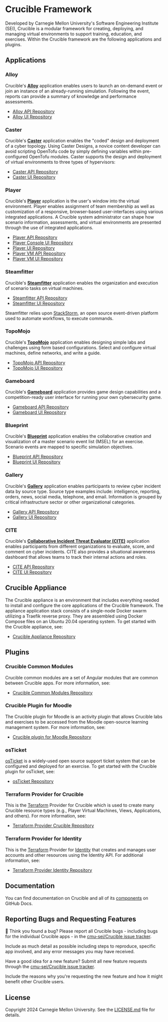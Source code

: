 # Crucible Framework

Developed by Carnegie Mellon University's Software Engineering Institute (SEI), Crucible is a modular framework for creating, deploying, and managing virtual environments to support training, education, and exercises. Within the Crucible framework are the following applications and plugins.

## Applications

### Alloy

Crucible's [**Alloy**](https://cmu-sei.github.io/crucible/alloy/) application enables users to launch an on-demand event or join an instance of an already-running simulation. Following the event, reports can provide a summary of knowledge and performance assessments.

- [Alloy API Repository](https://github.com/cmu-sei/Alloy.Api)
- [Alloy UI Repository](https://github.com/cmu-sei/Alloy.ui)

### Caster

Crucible's [**Caster**](https://cmu-sei.github.io/crucible/caster/) application enables the "coded" design and deployment of a cyber topology. Using Caster Designs, a novice content developer can avoid scripting OpenTofu code by simply defining variables within pre-configured OpenTofu modules. Caster supports the design and deployment of virtual environments to three types of hypervisors:

- [Caster API Repository](https://github.com/cmu-sei/Caster.Api)
- [Caster UI Repository](https://github.com/cmu-sei/Caster.Ui)

### Player

Crucible's [**Player**](https://cmu-sei.github.io/crucible/player/) application is the user's window into the virtual environment. Player enables assignment of team membership as well as customization of a responsive, browser-based user-interfaces using various integrated applications. A Crucible system administrator can shape how scenario information, assessments, and virtual environments are presented through the use of integrated applications.

- [Player API Repository](https://github.com/cmu-sei/Player.Api)
- [Player Console UI Repository](https://github.com/cmu-sei/Console.Ui)
- [Player UI Repository](https://github.com/cmu-sei/Player.Ui)
- [Player VM API Repository](https://github.com/cmu-sei/Vm.Api)
- [Player VM UI Repository](https://github.com/cmu-sei/Vm.Ui)

### Steamfitter

Crucible's [**Steamfitter**](https://cmu-sei.github.io/crucible/steamfitter/) application enables the organization and execution of scenario tasks on virtual machines.

- [Steamfitter API Repository](https://github.com/cmu-sei/Steamfitter.Api)
- [Steamfitter UI Repository](https://github.com/cmu-sei/Steamfitter.Ui)

Steamfitter relies upon [StackStorm](https://stackstorm.com/), an open source event-driven platform used to automate workflows, to execute commands.

### TopoMojo

Crucible's [**TopoMojo**](https://cmu-sei.github.io/crucible/topomojo/about/) application enables designing simple labs and challenges using form based configurations. Select and configure virtual machines, define networks, and write a guide.

- [TopoMojo API Repository](https://github.com/cmu-sei/TopoMojo)
- [TopoMojo UI Repository](https://github.com/cmu-sei/topomojo-ui)

### Gameboard

Crucible's [**Gameboard**](https://cmu-sei.github.io/crucible/Gameboard/) application provides game design capabilities and a competition-ready user interface for running your own cybersecurity game.

- [Gameboard API Repository](https://github.com/cmu-sei/Gameboard)
- [Gameboard UI Repository](https://github.com/cmu-sei/Gameboard-ui)

### Blueprint

Crucible's [**Blueprint**](https://cmu-sei.github.io/crucible/blueprint/) application enables the collaborative creation and visualization of a master scenario event list (MSEL) for an exercise. Scenario events are mapped to specific simulation objectives.

- [Blueprint API Repository](https://github.com/cmu-sei/Blueprint.Api)
- [Blueprint UI Repository](https://github.com/cmu-sei/Blueprint.Ui)

### Gallery

Crucible's [**Gallery**](https://cmu-sei.github.io/crucible/gallery/) application enables participants to review cyber incident data by source type. Source type examples include: intelligence, reporting, orders, news, social media, telephone, and email. Information is grouped by critical infrastructure sector or other organizational categories.

- [Gallery API Repository](https://github.com/cmu-sei/Gallery.Api)
- [Gallery UI Repository](https://github.com/cmu-sei/Gallery.Ui)

### CITE

Crucible's [**Collaborative Incident Threat Evaluator (CITE)**](https://cmu-sei.github.io/crucible/cite/) application enables participants from different organizations to evaluate, score, and comment on cyber incidents. CITE also provides a situational awareness dashboard that allows teams to track their internal actions and roles.

- [CITE API Repository](https://github.com/cmu-sei/CITE.Api)
- [CITE UI Repository](https://github.com/cmu-sei/CITE.Ui)

## Crucible Appliance

The Crucible appliance is an environment that includes everything needed to install and configure the core applications of the Crucible framework. The appliance application stack consists of a single-node Docker swarm utilizing a Traefik reverse proxy. They are assembled using Docker Compose files on an Ubuntu 20.04 operating system. To get started with the Crucible appliance, see:

- [Crucible Appliance Repository](https://github.com/cmu-sei/Crucible.Appliance)

## Plugins

### Crucible Common Modules

Crucible common modules are a set of Angular modules that are common between Crucible apps. For more information, see:

- [Crucible Common Modules Repository](https://github.com/cmu-sei/Crucible.Common.Ui)

### Crucible Plugin for Moodle

The Crucible plugin for Moodle is an activity plugin that allows Crucible labs and exercises to be accessed from the Moodle open-source learning management system. For more information, see:

- [Crucible plugin for Moodle Repository](https://github.com/cmu-sei/moodle-mod_crucible)

### osTicket

[osTicket](https://osticket.com/) is a widely-used open source support ticket system that can be configured and deployed for an exercise. To get started with the Crucible plugin for osTicket, see:

- [osTicket Repository](https://github.com/cmu-sei/osticket-crucible)

### Terraform Provider for Crucible

This is the [Terraform](https://www.terraform.io/) Provider for Crucible which is used to create many Crucible resource types (e.g., Player Virtual Machines, Views, Applications, and others). For more information, see:

- [Terraform Provider Crucible Repository](https://github.com/cmu-sei/terraform-provider-crucible)

### Terraform Provider for Identity

This is the [Terraform](https://www.terraform.io/) Provider for [Identity](https://github.com/cmu-sei/Identity) that creates and manages user accounts and other resources using the Identity API. For additional information, see:

- [Terraform Provider Identity Repository](https://github.com/cmu-sei/terraform-provider-identity)

## Documentation

You can find documentation on Crucible and all of its [components](https://cmu-sei.github.io/crucible/) on GitHub Docs.

## Reporting Bugs and Requesting Features

:bug: Think you found a bug? Please report all Crucible bugs - including bugs for the individual Crucible apps - in the [cmu-sei/Crucible issue tracker](https://github.com/cmu-sei/crucible/issues).

Include as much detail as possible including steps to reproduce, specific app involved, and any error messages you may have received.

Have a good idea for a new feature? Submit all new feature requests through the [cmu-sei/Crucible issue tracker](https://github.com/cmu-sei/crucible/issues).

Include the reasons why you're requesting the new feature and how it might benefit other Crucible users.

## License

Copyright 2024 Carnegie Mellon University. See the [LICENSE.md](https://github.com/cmu-sei/crucible/blob/main/LICENSE.md) file for details.
